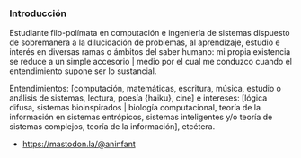 ### Introducción
Estudiante filo-polímata en computación e ingeniería de sistemas dispuesto de sobremanera a la dilucidación de problemas, al aprendizaje, estudio e interés en
diversas ramas o ámbitos del saber humano: mi propia existencia se reduce a un simple accesorio | medio por el cual me conduzco cuando el entendimiento supone ser lo
sustancial. 
    
Entendimientos: [computación, matemáticas, escritura, música, estudio o análisis de sistemas, lectura, poesía {haiku}, cine] e intereses: [lógica difusa, sistemas bioinspirados | biología computacional, teoría de la información en sistemas entrópicos, sistemas inteligentes y/o teoría de sistemas complejos, teoría de la información], etcétera.

- https://mastodon.la/@aninfant
